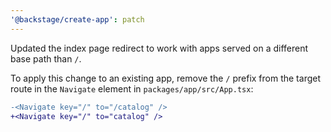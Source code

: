 ```yaml
---
'@backstage/create-app': patch
---
```


Updated the index page redirect to work with apps served on a different base path than `/`.

To apply this change to an existing app, remove the `/` prefix from the target route in the `Navigate` element in `packages/app/src/App.tsx`:

```diff
-<Navigate key="/" to="/catalog" />
+<Navigate key="/" to="catalog" />
```
